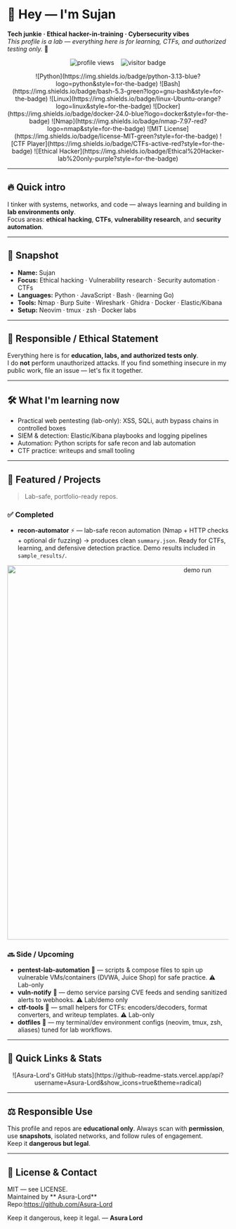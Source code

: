 # 👋 Hey — I'm Sujan
**Tech junkie · Ethical hacker-in-training · Cybersecurity vibes**  
*This profile is a lab — everything here is for learning, CTFs, and authorized testing only.* 🚀

<p align="center">
  <!-- Profile view badges -->
  <img src="https://komarev.com/ghpvc/?username=Asura-Lord&color=green" alt="profile views" />
  &nbsp;&nbsp;
  <img src="https://visitor-badge.laobi.icu/badge?page_id=Asura-Lord.Asura-Lord" alt="visitor badge" />
</p>

<p align="center">
  <!-- Skills & tech badges -->
  ![Python](https://img.shields.io/badge/python-3.13-blue?logo=python&style=for-the-badge)
  ![Bash](https://img.shields.io/badge/bash-5.3-green?logo=gnu-bash&style=for-the-badge)
  ![Linux](https://img.shields.io/badge/linux-Ubuntu-orange?logo=linux&style=for-the-badge)
  ![Docker](https://img.shields.io/badge/docker-24.0-blue?logo=docker&style=for-the-badge)
  ![Nmap](https://img.shields.io/badge/nmap-7.97-red?logo=nmap&style=for-the-badge)
  ![MIT License](https://img.shields.io/badge/license-MIT-green?style=for-the-badge)
  ![CTF Player](https://img.shields.io/badge/CTFs-active-red?style=for-the-badge)
  ![Ethical Hacker](https://img.shields.io/badge/Ethical%20Hacker-lab%20only-purple?style=for-the-badge)
</p>

---

## 🔥 Quick intro
I tinker with systems, networks, and code — always learning and building in **lab environments only**.  
Focus areas: **ethical hacking**, **CTFs**, **vulnerability research**, and **security automation**.

---

## 🎯 Snapshot
- **Name:** Sujan  
- **Focus:** Ethical hacking · Vulnerability research · Security automation · CTFs  
- **Languages:** Python · JavaScript · Bash · (learning Go)  
- **Tools:** Nmap · Burp Suite · Wireshark · Ghidra · Docker · Elastic/Kibana  
- **Setup:** Neovim · tmux · zsh · Docker labs

---

## 🔐 Responsible / Ethical Statement
Everything here is for **education, labs, and authorized tests only**.  
I do **not** perform unauthorized attacks. If you find something insecure in my public work, file an issue — let's fix it together.

---

## 🛠 What I'm learning now
- Practical web pentesting (lab-only): XSS, SQLi, auth bypass chains in controlled boxes  
- SIEM & detection: Elastic/Kibana playbooks and logging pipelines  
- Automation: Python scripts for safe recon and lab automation  
- CTF practice: writeups and small tooling

---

## 📌 Featured / Projects
> Lab-safe, portfolio-ready repos.

### ✅ Completed
- **recon-automator** ⚡ — lab-safe recon automation (Nmap + HTTP checks + optional dir fuzzing) → produces clean `summary.json`. Ready for CTFs, learning, and defensive detection practice. Demo results included in `sample_results/`.  

<p align="center">
  <img src="./sample_results/demo.gif" width="850" alt="demo run"/>
</p>

### 🔜 Side / Upcoming
- **pentest-lab-automation** 🔧 — scripts & compose files to spin up vulnerable VMs/containers (DVWA, Juice Shop) for safe practice. ⚠️ Lab-only  
- **vuln-notify** 🔧 — demo service parsing CVE feeds and sending sanitized alerts to webhooks. ⚠️ Lab/demo only  
- **ctf-tools** 🔧 — small helpers for CTFs: encoders/decoders, format converters, and writeup templates. ⚠️ Lab-only  
- **dotfiles** 🔧 — my terminal/dev environment configs (neovim, tmux, zsh, aliases) tuned for lab workflows.

---

## 🚀 Quick Links & Stats
<p align="center">
  ![Asura-Lord's GitHub stats](https://github-readme-stats.vercel.app/api?username=Asura-Lord&show_icons=true&theme=radical)
</p>

---

## ⚖️ Responsible Use
This profile and repos are **educational only**. Always scan with **permission**, use **snapshots**, isolated networks, and follow rules of engagement.  
Keep it **dangerous but legal**.  

---

## 🧾 License & Contact
MIT — see LICENSE.  
Maintained by ** Asura-Lord**  
Repo:https://github.com/Asura-Lord 

Keep it dangerous, keep it legal. — **Asura Lord**

